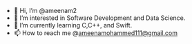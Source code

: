 - 👋 Hi, I’m @ameenam2
- 👀 I’m interested in Software Development and Data Science.
- 🌱 I’m currently learning C,C++, and Swift.
- 📫 How to reach me @ameenamohammed111@gmail.com

<!---
ameenam2/ameenam2 is a ✨ special ✨ repository because its `README.md` (this file) appears on your GitHub profile.
You can click the Preview link to take a look at your changes.
--->
